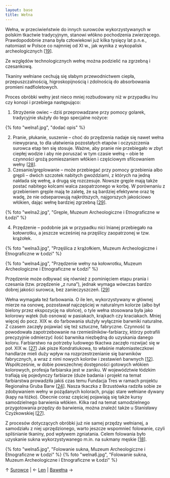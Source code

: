 ```yaml
---
layout: base
title: Wełna
---
```

Wełna, w przeciwieństwie do innych surowców wykorzystywanych w polskim tkactwie tradycyjnym, stanowi włókno pochodzenia zwierzęcego. Prawdopodobnie znana była człowiekowi już kilka tysięcy lat p.n.e., natomiast w Polsce co najmniej od XI w., jak wynika z wykopalisk archeologicznych [[19][bibliografia]].

Ze względów technologicznych wełnę można podzielić na zgrzebną i czesankową.

Tkaniny wełniane cechują się słabym przewodnictwem ciepła, przepuszczalnością, higroskopijnością i zdolnością do absorbowania promieni nadfioletowych.

Proces obróbki wełny jest nieco mniej rozbudowany niż w przypadku lnu czy konopi i przebiega następująco:

1. Strzyżenie owiec – dziś przeprowadzane przy pomocy golarek, tradycyjnie służyły do tego specjalne nożyce:

{% foto "welna1.jpg", "dodać opis" %}

2. Pranie, płukanie, suszenie – choć do przędzenia nadaje się nawet wełna niewyprana, to dla ułatwienia pozostałych etapów i oczyszczenia surowca etap ten się stosuje. Ważne, aby pranie nie przebiegało w zbyt ciepłej wodzie i aby nie poruszać w tym czasie wełną – obie te czynności grożą pomieszaniem włókien i częściowym sfilcowaniem wełny [[28][bibliografia]].
3. Czesanie/gręplowanie – może przebiegać przy pomocy grzebienia albo grępli – dwóch szczotek nabitych gwoździami, z których na jedną nakłada się wełnę, a drugą się rozczesuje. Nowsze gręple mają także postać nabitego kolcami walca zaopatrzonego w korbę. W porównaniu z grzebieniem gręple mają te zaletę, że są bardziej efektywne oraz tę wadę, że nie odseparowują najkrótszych, najgorszych jakościowo włókien, dając wełnę bardziej zgrzebną [[29][bibliografia]].

{% foto "welna2.jpg", "Gręple, Muzeum Archeologiczne i Etnograficzne w Łodzi" %}

4. Przędzenie – podobnie jak w przypadku nici lnianej przebiegało na kołowrotku, a jeszcze wcześniej na przęślicy zaopatrzonej w tzw. krążołek. 

{% foto "welna3.jpg", "Przęślica z krążołkiem, Muzeum Archeologiczne i Etnograficzne w Łodzi" %}

{% foto "welna4.jpg", "Przędzenie wełny na kołowrotku, Muzeum Archeologiczne i Etnograficzne w Łodzi" %}
    
Przędzenie może odbywać się również z pominięciem etapu prania i czesania (tzw. przędzenie „z runa”), jednak wymaga wówczas bardzo dobrej jakości surowca, bez zanieczyszczeń. [[29][bibliografia]]

Wełna wymagała też farbowania. O ile len, wykorzystywany w głównej mierze na osnowę, pozostawał najczęściej w naturalnym kolorze (albo był bielony przez ekspozycję na słońce), o tyle wełna stosowana była jako kolorowy wątek (lub osnowa) w pasiakach, krajkach czy kraciakach. Mniej więcej do pocz. XIX w. do farbowania służyły wyłącznie barwniki naturalne. Z czasem zaczęły pojawiać się też sztuczne, fabryczne. Czynność ta powodowała zapotrzebowanie na rzemieślników-farbiarzy, którzy potrafili precyzyjnie odmierzyć ilość barwnika niezbędną do uzyskania danego koloru. Farbiarstwo na potrzeby ludowego tkactwa zaczęło rozwijać się w poł. XIX w. [[27][bibliografia]] Jak pisze Kondratiukowa, to właśnie małomiasteczkowi handlarze mieli duży wpływ na rozprzestrzenianie się barwników fabrycznych, a wraz z nimi nowych kolorów i zestawień barwnych [[12][bibliografia]]. Współcześnie, w dobie powszechnej dostępności gotowych włókien kolorowych, profesja farbiarska jest w zaniku. W województwie łódzkim trafiają się pojedynczy farbiarze (duże badania i projekt na temat farbiarstwa prowadziła jakiś czas temu Fundacja Tres w ramach projektu Regionalna Gruba Barw [[24][bibliografia]]. Nasza tkaczka z Brzustówka radziła sobie ze zdobywaniem wełny w pożądanych kolorach, prując stare wełniane dywany (kapy na łóżko). Obecnie coraz częściej pojawiają się także kursy samodzielnego barwienia włókien. Kilka rad na temat samodzielnego przygotowania przędzy do barwienia, można znaleźć także u Stanisławy Czyżkowskiej [[27][bibliografia]].

Z procesów dotyczących obróbki już nie samej przędzy wełnianej, a samodziału z niej uprzędzionego, warto jeszcze wspomnieć folowanie, czyli spilśnianie tkaniny, pod wpływem zgniatania. Celem folowania było uzyskanie sukna wykorzystywanego m.in. na sukmany męskie [[18][bibliografia]]. 

{% foto "welna5.jpg", "Folowanie sukna, Muzeum Archeologiczne i Etnograficzne w Łodzi" %}
{% foto "welna6.jpg", "Folowanie sukna, Muzeum Archeologiczne i Etnograficzne w Łodzi" %}

↑ [Surowce](/surowce/) | ← [Len](/surowce/len/) | [Bawełna](/surowce/bawelna/) →

[bibliografia]: /slowniczek-i-bibliografia/#bibliografia